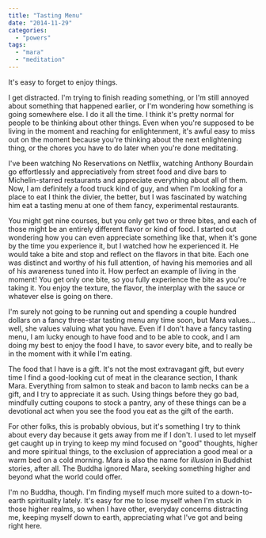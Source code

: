 ```yaml
---
title: "Tasting Menu"
date: "2014-11-29"
categories: 
  - "powers"
tags: 
  - "mara"
  - "meditation"
---
```


It's easy to forget to enjoy things.

I get distracted. I'm trying to finish reading something, or I'm still annoyed about something that happened earlier, or I'm wondering how something is going somewhere else. I do it all the time. I think it's pretty normal for people to be thinking about other things. Even when you're supposed to be living in the moment and reaching for enlightenment, it's awful easy to miss out on the moment because you're thinking about the next enlightening thing, or the chores you have to do later when you're done meditating.

I've been watching No Reservations on Netflix, watching Anthony Bourdain go effortlessly and appreciatively from street food and dive bars to Michelin-starred restaurants and appreciate everything about all of them. Now, I am definitely a food truck kind of guy, and when I'm looking for a place to eat I think the divier, the better, but I was fascinated by watching him eat a tasting menu at one of them fancy, experimental restaurants.

You might get nine courses, but you only get two or three bites, and each of those might be an entirely different flavor or kind of food. I started out wondering how you can even appreciate something like that, when it's gone by the time you experience it, but I watched how he experienced it. He would take a bite and stop and reflect on the flavors in that bite. Each one was distinct and worthy of his full attention, of having his memories and all of his awareness tuned into it. How perfect an example of living in the moment! You get only one bite, so you fully experience the bite as you're taking it. You enjoy the texture, the flavor, the interplay with the sauce or whatever else is going on there.

I'm surely not going to be running out and spending a couple hundred dollars on a fancy three-star tasting menu any time soon, but Mara values... well, she values valuing what you have. Even if I don't have a fancy tasting menu, I am lucky enough to have food and to be able to cook, and I am doing my best to enjoy the food I have, to savor every bite, and to really be in the moment with it while I'm eating.

The food that I have is a gift. It's not the most extravagant gift, but every time I find a good-looking cut of meat in the clearance section, I thank Mara. Everything from salmon to steak and bacon to lamb necks can be a gift, and I try to appreciate it as such. Using things before they go bad, mindfully cutting coupons to stock a pantry, any of these things can be a devotional act when you see the food you eat as the gift of the earth.

For other folks, this is probably obvious, but it's something I try to think about every day because it gets away from me if I don't. I used to let myself get caught up in trying to keep my mind focused on "good" thoughts, higher and more spiritual things, to the exclusion of appreciation a good meal or a warm bed on a cold morning. Mara is also the name for _illusion_ in Buddhist stories, after all. The Buddha ignored Mara, seeking something higher and beyond what the world could offer.

I'm no Buddha, though. I'm finding myself much more suited to a down-to-earth spirituality lately. It's easy for me to lose myself when I'm stuck in those higher realms, so when I have other, everyday concerns distracting me, keeping myself down to earth, appreciating what I've got and being right here.
